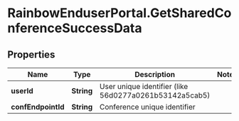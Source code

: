 # RainbowEnduserPortal.GetSharedConferenceSuccessData

## Properties

Name | Type | Description | Notes
------------ | ------------- | ------------- | -------------
**userId** | **String** | User unique identifier (like 56d0277a0261b53142a5cab5) | 
**confEndpointId** | **String** | Conference unique identifier | 


